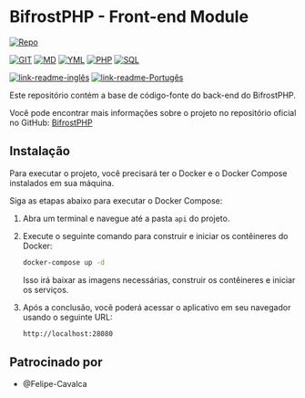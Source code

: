 # BifrostPHP - Front-end Module

[![Repo](https://img.shields.io/badge/Bifrost-Back-blue)](./)

[![GIT](https://img.shields.io/badge/GIT-orange)](./)
[![MD](https://img.shields.io/badge/MD-darkblue)](./)
[![YML](https://img.shields.io/badge/YML-darkblue)](./)
[![PHP](https://img.shields.io/badge/PHP-blue)](./)
[![SQL](https://img.shields.io/badge/SQL-orange)](./)

[![link-readme-inglês](https://img.shields.io/badge/README-English/Inglês-red)](./README.md)
[![link-readme-Portugês](https://img.shields.io/badge/README-Portuguese/Portugês-green)](./README-PT.md)

Este repositório contém a base de código-fonte do back-end do BifrostPHP.

Você pode encontrar mais informações sobre o projeto no repositório oficial no GitHub: [BifrostPHP](https://github.com/Felipe-Cavalca/BifrostPHP)

## Instalação

Para executar o projeto, você precisará ter o Docker e o Docker Compose instalados em sua máquina.

Siga as etapas abaixo para executar o Docker Compose:

1. Abra um terminal e navegue até a pasta `api` do projeto.

2. Execute o seguinte comando para construir e iniciar os contêineres do Docker:

    ```bash
    docker-compose up -d
    ```

    Isso irá baixar as imagens necessárias, construir os contêineres e iniciar os serviços.

3. Após a conclusão, você poderá acessar o aplicativo em seu navegador usando o seguinte URL:

    ```bash
    http://localhost:28080
    ```

## Patrocinado por

* @Felipe-Cavalca
